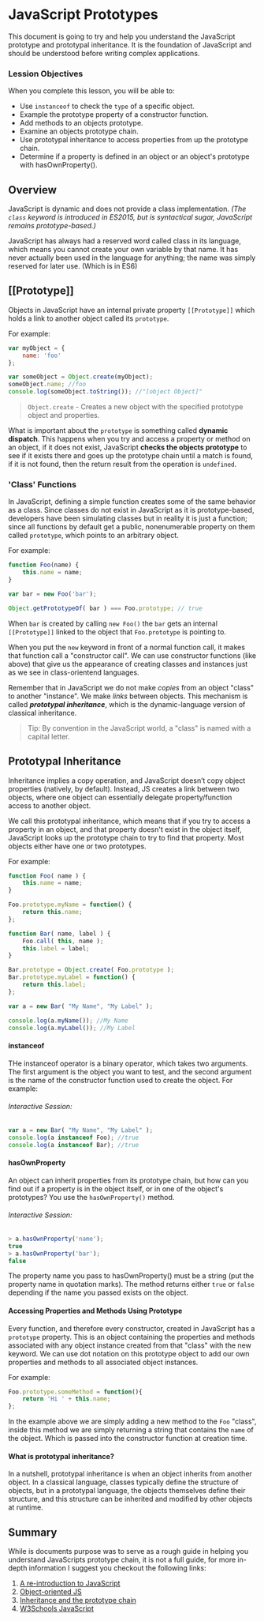 # JavaScript Prototypes
This document is going to try and help you understand the JavaScript prototype and prototypal inheritance. It is the foundation of JavaScript and should be understood before writing complex applications.

### Lession Objectives
When you complete this lesson, you will be able to:

- Use `instanceof` to check the `type` of a specific object.
- Example the prototype property of a constructor function.
- Add methods to an objects prototype.
- Examine an objects prototype chain.
- Use prototypal inheritance to access properties from up the prototype chain.
- Determine if a property is defined in an object or an object's prototype with hasOwnProperty().


## Overview
JavaScript is dynamic and does not provide a class implementation. *(The `class` keyword is introduced in ES2015, but is syntactical sugar, JavaScript remains prototype-based.)*

JavaScript has always had a reserved word called class in its language, which means you cannot create your own variable by that name. It has never actually been used in the language for anything; the name was simply reserved for later use. (Which is in ES6)


## [[Prototype]]
Objects in JavaScript have an internal private property `[[Prototype]]` which holds a link to another object called its `prototype`.

For example:

```js
var myObject = {
	name: 'foo'
};

var someObject = Object.create(myObject);
someObject.name; //foo
console.log(someObject.toString()); //"[object Object]"
```

> `Object.create` - Creates a new object with the specified prototype object and properties.

What is important about the `prototype` is something called **dynamic dispatch**. This happens when you try and access a property or method on an object, if it does not exist, JavaScript **checks the objects prototype** to see if it exists there and goes up the prototype chain until a match is found, if it is not found, then the return result from the operation is `undefined`.


### 'Class' Functions
In JavaScript, defining a simple function creates some of the same behavior as a class. Since classes do not exist in JavaScript as it is prototype-based, developers have been simulating classes but in reality it is just a function; since all functions by default get a public, nonenumerable property on them called `prototype`, which points to an arbitrary object.

For example:

```js
function Foo(name) {
	this.name = name;
}

var bar = new Foo('bar');

Object.getPrototypeOf( bar ) === Foo.prototype; // true
```

When `bar` is created by calling `new Foo()` the `bar` gets an internal `[[Prototype]]` linked to the object that `Foo.prototype` is pointing to.

When you put the `new` keyword in front of a normal function call, it makes that function call a "constructor call". We can use constructor functions (like above) that give us the appearance of creating classes and instances just as we see in class-orientend languages.

Remember that in JavaScript we do not make *copies* from an object "class" to another "instance". We make *links* between objects. This mechanism is called ***prototypal inheritance***, which is the dynamic-language version of classical inheritance.


> Tip: By convention in the JavaScript world, a "class" is named with a capital letter.



## Prototypal Inheritance
Inheritance implies a copy operation, and JavaScript doesn’t copy object properties (natively, by default). Instead, JS creates a link between two objects, where one object can essentially delegate property/function access to another object.

We call this prototypal inheritance, which means that if you try to access a property in an object, and that property doesn't exist in the object itself, JavaScript looks up the prototype chain to try to find that property. Most objects either have one or two prototypes.

For example:

```js
function Foo( name ) {
    this.name = name;
}

Foo.prototype.myName = function() {
    return this.name;
};

function Bar( name, label ) {
    Foo.call( this, name );
    this.label = label;
}

Bar.prototype = Object.create( Foo.prototype );
Bar.prototype.myLabel = function() {
    return this.label;
};

var a = new Bar( "My Name", "My Label" );

console.log(a.myName()); //My Name
console.log(a.myLabel()); //My Label

```

#### instanceof
THe instanceof operator is a binary operator, which takes two arguments. The first argument is the object you want to test, and the second argument is the name of the constructor function used to create the object. For example:

###### Interactive Session:

```js
var a = new Bar( "My Name", "My Label" );
console.log(a instanceof Foo); //true
console.log(a instanceof Bar); //true
```


#### hasOwnProperty
An object can inherit properties from its prototype chain, but how can you find out if a property is in the object itself, or in one of the object's prototypes? You use the `hasOwnProperty()` method.

###### Interactive Session:

```js
> a.hasOwnProperty('name');
true
> a.hasOwnProperty('bar');
false
```

The property name you pass to hasOwnProperty() must be a string (put the property name in quotation marks). The method returns either `true` or `false` depending if the name you passed exists on the object.



#### Accessing Properties and Methods Using Prototype
Every function, and therefore every constructor, created in JavaScript has a `prototype` property. This is an object containing the properties and methods associated with any object instance created from that "class" with the new keyword. We can use dot notation on this prototype object to add our own properties and methods to all associated object instances.


For example:

```js
Foo.prototype.someMethod = function(){
	return 'Hi ' + this.name;
};
```

In the example above we are simply adding a new method to the `Foo` "class", inside this method we are simply
returning a string that contains the `name` of the object. Which is passed into the constructor function at creation time.


#### What is prototypal inheritance?
In a nutshell, prototypal inheritance is when an object inherits from another object. In a classical language, classes typically define the structure of objects, but in a prototypal language, the objects themselves define their structure, and this structure can be inherited and modified by other objects at runtime.













## Summary
While is documents purpose was to serve as a rough guide in helping you understand JavaScripts prototype chain, it is not a full guide, for more in-depth information I suggest you checkout the following links:

1. [A re-introduction to JavaScript](https://developer.mozilla.org/en-US/docs/Web/JavaScript/A_re-introduction_to_JavaScript)
2. [Object-oriented JS](https://developer.mozilla.org/en-US/docs/Learn/JavaScript/Objects/Object-oriented_JS)
3. [Inheritance and the prototype chain](https://developer.mozilla.org/en-US/docs/Web/JavaScript/Inheritance_and_the_prototype_chain)
4. [W3Schools JavaScript](https://www.w3schools.com/js/default.asp)
